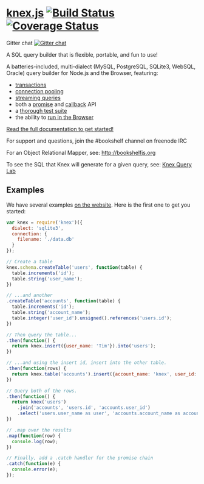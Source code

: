 # [knex.js](http://knexjs.org) [![Build Status](https://travis-ci.org/tgriesser/knex.svg?branch=master)](https://travis-ci.org/tgriesser/knex) [![Coverage Status](https://coveralls.io/repos/tgriesser/knex/badge.svg?branch=master)](https://coveralls.io/r/tgriesser/knex?branch=master)

Gitter chat
[![Gitter chat](https://badges.gitter.im/tgriesser/knex.svg)](https://gitter.im/tgriesser/knex "Gitter chat")

A SQL query builder that is flexible, portable, and fun to use!

A batteries-included, multi-dialect (MySQL, PostgreSQL, SQLite3, WebSQL, Oracle) query builder for
Node.js and the Browser, featuring:

- [transactions](http://knexjs.org/#Transactions)
- [connection pooling](http://knexjs.org/#Installation-pooling)
- [streaming queries](http://knexjs.org/#Interfaces-Streams)
- both a [promise](http://knexjs.org/#Interfaces-Promises) and [callback](http://knexjs.org/#Interfaces-Callbacks) API
- a [thorough test suite](https://travis-ci.org/tgriesser/knex)
- the ability to [run in the Browser](http://knexjs.org/#Installation-browser)

[Read the full documentation to get started!](http://knexjs.org)

For support and questions, join the #bookshelf channel on freenode IRC

For an Object Relational Mapper, see: http://bookshelfjs.org

To see the SQL that Knex will generate for a given query, see: [Knex Query Lab](http://michaelavila.com/knex-querylab/)

## Examples

We have several examples [on the website](http://knexjs.org). Here is the first one to get you started:

```js
var knex = require('knex')({
  dialect: 'sqlite3',
  connection: {
    filename: './data.db'
  }
});

// Create a table
knex.schema.createTable('users', function(table) {
  table.increments('id');
  table.string('user_name');
})

// ...and another
.createTable('accounts', function(table) {
  table.increments('id');
  table.string('account_name');
  table.integer('user_id').unsigned().references('users.id');
})

// Then query the table...
.then(function() {
  return knex.insert({user_name: 'Tim'}).into('users');
})

// ...and using the insert id, insert into the other table.
.then(function(rows) {
  return knex.table('accounts').insert({account_name: 'knex', user_id: rows[0]});
})

// Query both of the rows.
.then(function() {
  return knex('users')
    .join('accounts', 'users.id', 'accounts.user_id')
    .select('users.user_name as user', 'accounts.account_name as account');
})

// .map over the results
.map(function(row) {
  console.log(row);
})

// Finally, add a .catch handler for the promise chain
.catch(function(e) {
  console.error(e);
});
```
